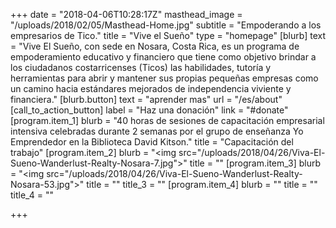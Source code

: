 +++
date = "2018-04-06T10:28:17Z"
masthead_image = "/uploads/2018/02/05/Masthead-Home.jpg"
subtitle = "Empoderando a los empresarios de Tico."
title = "Vive el Sueño"
type = "homepage"
[blurb]
text = "Vive El Sueño, con sede en Nosara, Costa Rica, es un programa de empoderamiento educativo y financiero que tiene como objetivo brindar a los ciudadanos costarricenses (Ticos) las habilidades, tutoría y herramientas para abrir y mantener sus propias pequeñas empresas como un camino hacia estándares mejorados de independencia viviente y financiera."
[blurb.button]
text = "aprender mas"
url = "/es/about"
[call_to_action_button]
label = "Haz una donación"
link = "#donate"
[program.item_1]
blurb = "40 horas de sesiones de capacitación empresarial intensiva celebradas durante 2 semanas por el grupo de enseñanza Yo Emprendedor en la Biblioteca David Kitson."
title = "Capacitación del trabajo"
[program.item_2]
blurb = "<img src=\"/uploads/2018/04/26/Viva-El-Sueno-Wanderlust-Realty-Nosara-7.jpg\">"
title = ""
[program.item_3]
blurb = "<img src=\"/uploads/2018/04/26/Viva-El-Sueno-Wanderlust-Realty-Nosara-53.jpg\">"
title = ""
title_3 = ""
[program.item_4]
blurb = ""
title = ""
title_4 = ""

+++
